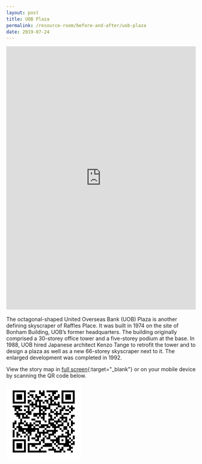 ```yaml
---
layout: post
title: UOB Plaza
permalink: /resource-room/before-and-after/uob-plaza
date: 2019-07-24
---
```


<iframe frameborder="0" class="juxtapose" width="100%" height="700" src="https://cdn.knightlab.com/libs/juxtapose/latest/embed/index.html?uid=0020f826-adbe-11e9-b9b8-0edaf8f81e27"></iframe>

The octagonal-shaped United Overseas Bank (UOB) Plaza is another defining skyscraper of Raffles Place. It was built in 1974 on the site of Bonham Building, UOB’s former headquarters. The building originally comprised a 30-storey office tower and a five-storey podium at the base. In 1988, UOB hired Japanese architect Kenzo Tange to retrofit the tower and to design a plaza as well as a new 66-storey skyscraper next to it. The enlarged development was completed in 1992.    

View the story map in [full screen](https://cdn.knightlab.com/libs/juxtapose/latest/embed/index.html?uid=0020f826-adbe-11e9-b9b8-0edaf8f81e27){:target="_blank"} or on your mobile device by scanning the QR code below.

<img src="/images/qr-staging-kallang-vr.png" alt="qr-staging-kallang-vr" style="width:200px;" />
